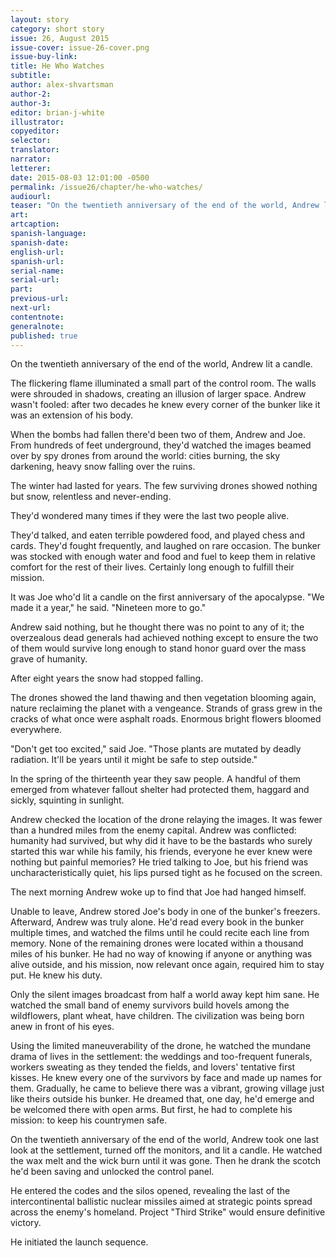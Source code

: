 ```yaml
---
layout: story
category: short story
issue: 26, August 2015
issue-cover: issue-26-cover.png
issue-buy-link:
title: He Who Watches
subtitle:
author: alex-shvartsman
author-2:
author-3:
editor: brian-j-white
illustrator:
copyeditor:
selector:
translator:
narrator:
letterer:
date: 2015-08-03 12:01:00 -0500
permalink: /issue26/chapter/he-who-watches/
audiourl:
teaser: "On the twentieth anniversary of the end of the world, Andrew lit a candle."
art:
artcaption:
spanish-language:
spanish-date:
english-url:
spanish-url:
serial-name:
serial-url:
part:
previous-url:
next-url:
contentnote:
generalnote:
published: true
---
```


On the twentieth anniversary of the end of the world, Andrew lit a candle.

The flickering flame illuminated a small part of the control room. The walls were shrouded in shadows, creating an illusion of larger space. Andrew wasn't fooled: after two decades he knew every corner of the bunker like it was an extension of his body.

When the bombs had fallen there'd been two of them, Andrew and Joe. From hundreds of feet underground, they'd watched the images beamed over by spy drones from around the world: cities burning, the sky darkening, heavy snow falling over the ruins.

The winter had lasted for years. The few surviving drones showed nothing but snow, relentless and never-ending.

They'd wondered many times if they were the last two people alive.

They'd talked, and eaten terrible powdered food, and played chess and cards. They'd fought frequently, and laughed on rare occasion. The bunker was stocked with enough water and food and fuel to keep them in relative comfort for the rest of their lives. Certainly long enough to fulfill their mission.

It was Joe who'd lit a candle on the first anniversary of the apocalypse. "We made it a year," he said. "Nineteen more to go."

Andrew said nothing, but he thought there was no point to any of it; the overzealous dead generals had achieved nothing except to ensure the two of them would survive long enough to stand honor guard over the mass grave of humanity.

After eight years the snow had stopped falling.

The drones showed the land thawing and then vegetation blooming again, nature reclaiming the planet with a vengeance. Strands of grass grew in the cracks of what once were asphalt roads. Enormous bright flowers bloomed everywhere.

"Don't get too excited," said Joe. "Those plants are mutated by deadly radiation. It'll be years until it might be safe to step outside."

In the spring of the thirteenth year they saw people. A handful of them emerged from whatever fallout shelter had protected them, haggard and sickly, squinting in sunlight.

Andrew checked the location of the drone relaying the images. It was fewer than a hundred miles from the enemy capital. Andrew was conflicted: humanity had survived, but why did it have to be the bastards who surely started this war while his family, his friends, everyone he ever knew were nothing but painful memories? He tried talking to Joe, but his friend was uncharacteristically quiet, his lips pursed tight as he focused on the screen.

The next morning Andrew woke up to find that Joe had hanged himself.

Unable to leave, Andrew stored Joe's body in one of the bunker's freezers. Afterward, Andrew was truly alone. He'd read every book in the bunker multiple times, and watched the films until he could recite each line from memory. None of the remaining drones were located within a thousand miles of his bunker. He had no way of knowing if anyone or anything was alive outside, and his mission, now relevant once again, required him to stay put. He knew his duty.

Only the silent images broadcast from half a world away kept him sane. He watched the small band of enemy survivors build hovels among the wildflowers, plant wheat, have children. The civilization was being born anew in front of his eyes.

Using the limited maneuverability of the drone, he watched the mundane drama of lives in the settlement: the weddings and too-frequent funerals, workers sweating as they tended the fields, and lovers' tentative first kisses. He knew every one of the survivors by face and made up names for them. Gradually, he came to believe there was a vibrant, growing village just like theirs outside his bunker. He dreamed that, one day, he'd emerge and be welcomed there with open arms. But first, he had to complete his mission: to keep his countrymen safe.

On the twentieth anniversary of the end of the world, Andrew took one last look at the settlement, turned off the monitors, and lit a candle. He watched the wax melt and the wick burn until it was gone. Then he drank the scotch he'd been saving and unlocked the control panel.

He entered the codes and the silos opened, revealing the last of the intercontinental ballistic nuclear missiles aimed at strategic points spread across the enemy's homeland. Project "Third Strike" would ensure definitive victory.

He initiated the launch sequence.
